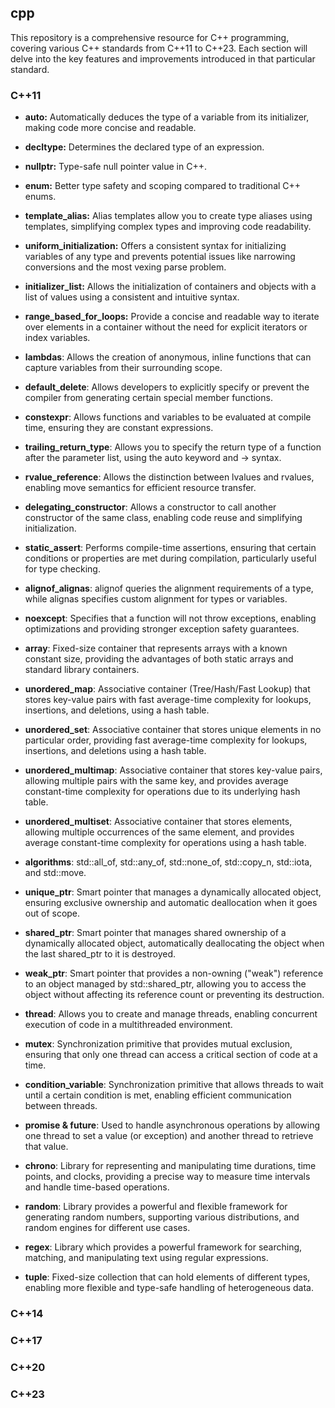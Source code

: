 ## cpp

This repository is a comprehensive resource for C++ programming, covering various C++ standards from C++11 to C++23. Each section will delve into the key features and improvements introduced in that particular standard.

### C++11

- **auto:** Automatically deduces the type of a variable from its initializer, making code more concise and readable.
- **decltype:** Determines the declared type of an expression.
- **nullptr:** Type-safe null pointer value in C++.
- **enum:** Better type safety and scoping compared to traditional C++ enums.
- **template_alias:** Alias templates allow you to create type aliases using templates, simplifying complex types and improving code readability.
- **uniform_initialization:** Offers a consistent syntax for initializing variables of any type and prevents potential issues like narrowing conversions and the most vexing parse problem.
- **initializer_list:** Allows the initialization of containers and objects with a list of values using a consistent and intuitive syntax.
- **range_based_for_loops:** Provide a concise and readable way to iterate over elements in a container without the need for explicit iterators or index variables.
- **lambdas**: Allows the creation of anonymous, inline functions that can capture variables from their surrounding scope.
- **default_delete**: Allows developers to explicitly specify or prevent the compiler from generating certain special member functions.
- **constexpr**: Allows functions and variables to be evaluated at compile time, ensuring they are constant expressions.
- **trailing_return_type**: Allows you to specify the return type of a function after the parameter list, using the auto keyword and -> syntax.
- **rvalue_reference**: Allows the distinction between lvalues and rvalues, enabling move semantics for efficient resource transfer.
- **delegating_constructor**: Allows a constructor to call another constructor of the same class, enabling code reuse and simplifying initialization.
- **static_assert**: Performs compile-time assertions, ensuring that certain conditions or properties are met during compilation, particularly useful for type checking.
- **alignof_alignas**: alignof queries the alignment requirements of a type, while alignas specifies custom alignment for types or variables.
- **noexcept**: Specifies that a function will not throw exceptions, enabling optimizations and providing stronger exception safety guarantees.

- **array**: Fixed-size container that represents arrays with a known constant size, providing the advantages of both static arrays and standard library containers.
- **unordered_map**: Associative container (Tree/Hash/Fast Lookup) that stores key-value pairs with fast average-time complexity for lookups, insertions, and deletions, using a hash table.
- **unordered_set**: Associative container that stores unique elements in no particular order, providing fast average-time complexity for lookups, insertions, and deletions using a hash table.
- **unordered_multimap**: Associative container that stores key-value pairs, allowing multiple pairs with the same key, and provides average constant-time complexity for operations due to its underlying hash table.
- **unordered_multiset**: Associative container that stores elements, allowing multiple occurrences of the same element, and provides average constant-time complexity for operations using a hash table.
- **algorithms**: std::all_of, std::any_of, std::none_of, std::copy_n, std::iota, and std::move.
- **unique_ptr**: Smart pointer that manages a dynamically allocated object, ensuring exclusive ownership and automatic deallocation when it goes out of scope.
- **shared_ptr**: Smart pointer that manages shared ownership of a dynamically allocated object, automatically deallocating the object when the last shared_ptr to it is destroyed.
- **weak_ptr**: Smart pointer that provides a non-owning ("weak") reference to an object managed by std::shared_ptr, allowing you to access the object without affecting its reference count or preventing its destruction.
- **thread**: Allows you to create and manage threads, enabling concurrent execution of code in a multithreaded environment.
- **mutex**: Synchronization primitive that provides mutual exclusion, ensuring that only one thread can access a critical section of code at a time.
- **condition_variable**: Synchronization primitive that allows threads to wait until a certain condition is met, enabling efficient communication between threads.
- **promise & future**: Used to handle asynchronous operations by allowing one thread to set a value (or exception) and another thread to retrieve that value.
- **chrono**: Library for representing and manipulating time durations, time points, and clocks, providing a precise way to measure time intervals and handle time-based operations.
- **random**: Library provides a powerful and flexible framework for generating random numbers, supporting various distributions, and random engines for different use cases.
- **regex**: Library which provides a powerful framework for searching, matching, and manipulating text using regular expressions.
- **tuple**: Fixed-size collection that can hold elements of different types, enabling more flexible and type-safe handling of heterogeneous data.

### C++14

### C++17

### C++20

### C++23
